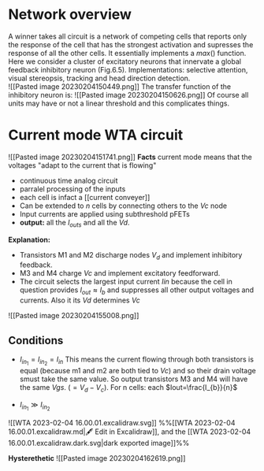 
# Network overview
A winner takes all circuit is a network of competing cells that reports only the response of the cell that has the strongest activation and supresses the response of all the other cells. It essentially implements a $max()$ function. Here we consider a cluster of excitatory neurons that innervate a global feedback inhibitory neuron (Fig.6.5). Implementations: selective attention, visual stereopsis, tracking and head direction detection.  
![[Pasted image 20230204150449.png]]
The transfer function of the inhibitory neuron is: 
![[Pasted image 20230204150626.png]]
Of course all units may have or not a linear threshold and this complicates things. 

# Current mode WTA circuit
![[Pasted image 20230204151741.png]]
**Facts**
current mode means that the voltages "adapt to the current that is flowing"
- continuous time analog circuit
- parralel processing of the inputs
- each cell is infact a [[current conveyer]]
- Can be extended to $n$ cells by connecting others to the $Vc$ node
- Input currents are applied using subthreshold pFETs
- **output:** all the $I_{outs}$ and all the $Vd$.

**Explanation:**
- Transistors M1 and M2 discharge nodes $V_{d}$ and implement inhibitory feedback.
- M3 and M4 charge $Vc$ and implement excitatory feedforward. 
- The circuit selects the largest input current $Iin$ because the cell in question provides $I_{out} \approx I_{b}$ and suppresses all other output voltages and currents. Also it its $Vd$ determines $Vc$  



![[Pasted image 20230204155008.png]]
## Conditions

- $I_{in_{1}} = I_{in_{2}}=I_{in}$
This means the current flowing through both transistors is equal (because m1 and m2 are both tied to $Vc$) and so their drain voltage smust take the same value. So output transistors M3 and M4 will have the same $Vgs$. ($=V_{d}-V_{c}$). 
For n cells: each $Iout=\frac{I_{b}}{n}$

- $I_{in_{1}}\gg I_{in_{2}}$

![[WTA 2023-02-04 16.00.01.excalidraw.svg]]
%%[[WTA 2023-02-04 16.00.01.excalidraw.md|🖋 Edit in Excalidraw]], and the [[WTA 2023-02-04 16.00.01.excalidraw.dark.svg|dark exported image]]%%

**Hysterethetic**
![[Pasted image 20230204162619.png]]
